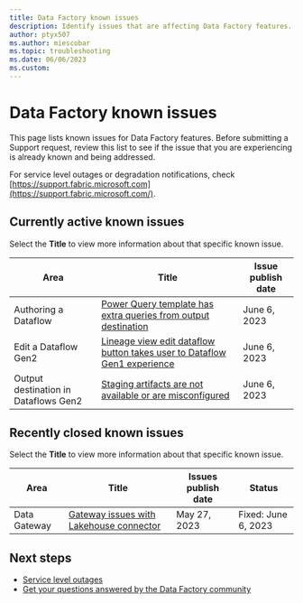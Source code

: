 ```yaml
---
title: Data Factory known issues
description: Identify issues that are affecting Data Factory features. 
author: ptyx507
ms.author: miescobar
ms.topic: troubleshooting    
ms.date: 06/06/2023
ms.custom:  
---
```


# Data Factory known issues

This page lists known issues for Data Factory features. Before submitting a Support request, review this list to see if the issue that you are experiencing is already known and being addressed. 

For service level outages or degradation notifications, check [https://support.fabric.microsoft.com](https://support.fabric.microsoft.com/).  

## Currently active known issues

Select the **Title** to view more information about that specific known issue.

|    Area                              |  Title  |  Issue publish date |  
|------------------------------------|---------|---------------------|
|  Authoring a Dataflow                    |  [Power Query template has extra queries from output destination](known-issue-template.md)    |   June 6, 2023    |
|  Edit a Dataflow Gen2                  |  [Lineage view edit dataflow button takes user to Dataflow Gen1 experience](known-issue-lineage-view-edit.md)    |   June 6, 2023    |
|  Output destination in Dataflows Gen2               |  [Staging artifacts are not available or are misconfigured](known-issue-staging-artifact.md)    |   June 6, 2023    |


## Recently closed known issues

Select the **Title** to view more information about that specific known issue.

| Area                              |  Title           |  Issues publish date |  Status  |
|------------------------------------|------------------|---------------------|-----------|
|Data Gateway            |  [Gateway issues with Lakehouse connector](known-issue-gateway.md)   |  May 27, 2023   |  Fixed: June 6, 2023  |


## Next steps

- [Service level outages](https://support.fabric.microsoft.com)
- [Get your questions answered by the Data Factory community](https://community.fabric.microsoft.com/t5/Data-Factory-preview-Community/ct-p/datafactory)